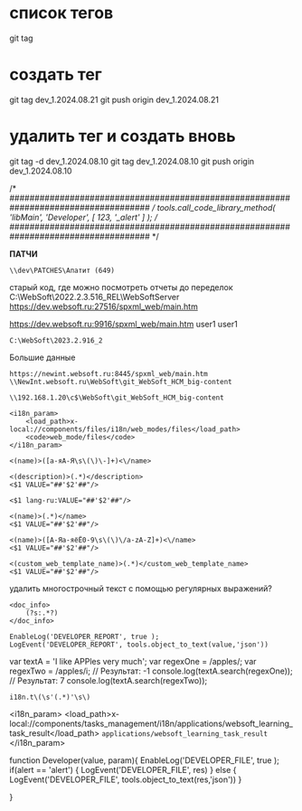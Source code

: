 # список тегов
git tag 
# создать тег
git tag dev_1.2024.08.21
git push origin dev_1.2024.08.21
# удалить тег и создать вновь
git tag -d dev_1.2024.08.10
git tag dev_1.2024.08.10
git push origin dev_1.2024.08.10

/*
####################################################################################
*/
tools.call_code_library_method( 'libMain', 'Developer', [ 123, '_alert' ] );
/*
####################################################################################
*/

**ПАТЧИ**
```
\\dev\PATCHES\Апатит (649)
```

старый код, где можно посмотреть отчеты до переделок
C:\WebSoft\2022.2.3.516_REL\WebSoftServer
https://dev.websoft.ru:27516/spxml_web/main.htm

https://dev.websoft.ru:9916/spxml_web/main.htm
user1
user1
```
C:\WebSoft\2023.2.916_2
```

Большие данные
```
https://newint.websoft.ru:8445/spxml_web/main.htm
\\NewInt.websoft.ru\WebSoft\git_WebSoft_HCM_big-content

\\192.168.1.20\c$\WebSoft\git_WebSoft_HCM_big-content
```

```
<i18n_param>
	<load_path>x-local://components/files/i18n/web_modes/files</load_path>
	<code>web_mode/files</code>
</i18n_param>
```

```
<(name)>([а-яА-Я\s\(\)\-]+)<\/name>

<(description)>(.*)</description>
<$1 VALUE="##'$2'##"/>

<$1 lang-ru:VALUE="##'$2'##"/>

<(name)>(.*)</name>
<$1 VALUE="##'$2'##"/>

<(name)>([А-Яа-яёЁ0-9\s\(\)\/a-zA-Z]+)<\/name>
<$1 VALUE="##'$2'##"/>

<(custom_web_template_name)>(.*)</custom_web_template_name>
<$1 VALUE="##'$2'##"/>
```

удалить многострочный текст с помощью регулярных выражений?
```
<doc_info>
	(?s:.*?)
</doc_info>
```

```
EnableLog('DEVELOPER_REPORT', true );
LogEvent('DEVELOPER_REPORT', tools.object_to_text(value,'json'))
```

var textA = 'I like APPles very much';
var regexOne = /apples/;
var regexTwo = /apples/i; 
// Результат: -1
console.log(textA.search(regexOne)); 
// Результат: 7
console.log(textA.search(regexTwo));

```
i18n.t\(\s'(.*)'\s\)
```


<i18n_param>
    <load_path>x-local://components/tasks_management/i18n/applications/websoft_learning_task_result</load_path>
    <code>applications/websoft_learning_task_result</code>
</i18n_param>

function Developer(value, param){
    EnableLog('DEVELOPER_FILE', true );
    if(alert == 'alert')
    {
        LogEvent('DEVELOPER_FILE', res)
    } else {
        LogEvent('DEVELOPER_FILE', tools.object_to_text(res,'json'))
    }
    
}
